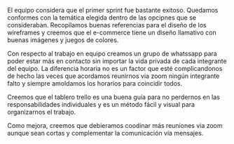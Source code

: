 El equipo considera que el primer sprint fue bastante exitoso. Quedamos conformes con la temática elegida dentro de las opcipnes que se consideraban.
Recopilamos buenas referencias para el diseño de los wireframes y creemos que el e-commerce tiene un diseño llamativo con buenas imágenes y juegos de colores.

Con respecto al trabajo en equipo creamos un grupo de whatssapp para poder estar más en contacto sin importar la vida privada de cada integrante del equipo. La diferencia horaria no es un factor que esté complicandonos de hecho las veces que acordamos reunirnos via zoom ningún integrante falto y siempre amoldamos los horarios para coincidir todos.

Creemos que el tablero trello es una buena guía para no perdernos en las responsabilidades individuales y es un método fácil y visual para organizarnos el trabajo.

Como mejora, creemos que debieramos coodinar más reuniones via zoom aunque sean cortas y complementar la comunicación vía mensajes.
